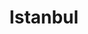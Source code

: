 ---
git: https://github.com/istanbuljs
logohandle: js_istanbul
sort: istanbul.js
title: Istanbul
website: https://istanbul.js.org/
---